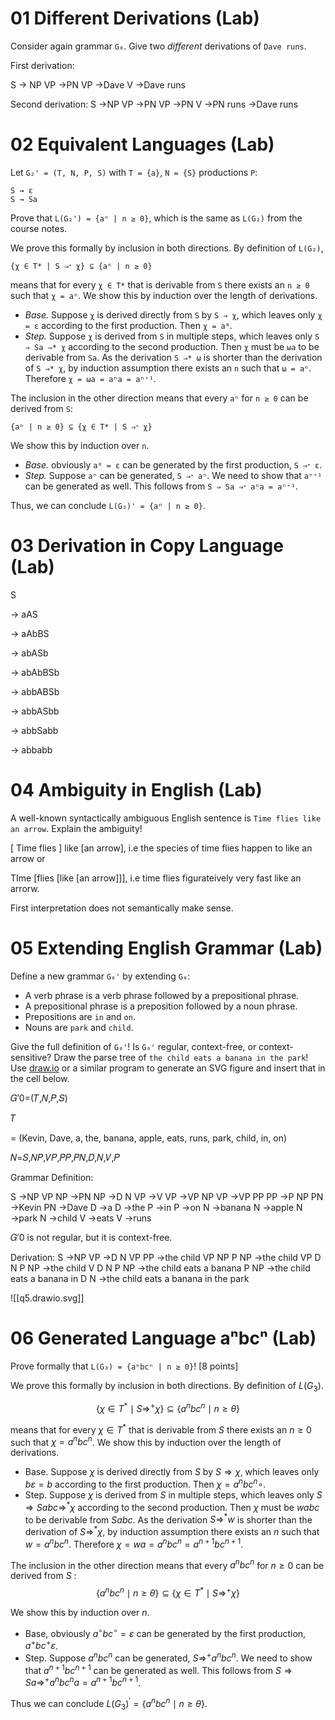 # 01 Different Derivations (Lab)

Consider again grammar `G₀`. Give two _different_ derivations of `Dave runs`.

First derivation:

S → NP VP
→PN VP
→Dave V
→Dave runs

Second derivation:
S →NP VP
→PN VP
→PN V
→PN runs
→Dave runs

# 02 Equivalent Languages (Lab)

Let `G₂' = (T, N, P, S)` with `T = {a}`, `N = {S}` productions `P`:

```
S → ε
S → Sa
```

Prove that `L(G₂') = {aⁿ | n ≥ 0}`, which is the same as `L(G₂)` from the course notes.

We prove this formally by inclusion in both directions. By definition of `L(G₂)`,

```
{χ ∈ T* | S ⇒ᐩ χ} ⊆ {aⁿ | n ≥ 0}
```

means that for every `χ ∈ T*` that is derivable from `S` there exists an `n ≥ 0` such that `χ = aⁿ`. We show this by induction over the length of derivations.

-   _Base._ Suppose `χ` is derived directly from `S` by `S ⇒ χ`, which leaves only `χ = ε` according to the first production. Then `χ = a⁰`.
-   _Step._ Suppose `χ` is derived from `S` in multiple steps, which leaves only `S ⇒ Sa ⇒* χ` according to the second production. Then `χ` must be `ωa` to be derivable from `Sa`. As the derivation `S ⇒* ω` is shorter than the derivation of `S ⇒* χ`, by induction assumption there exists an `n` such that `ω = aⁿ`. Therefore `χ = ωa = aⁿa = aⁿ⁺¹`.

The inclusion in the other direction means that every `aⁿ` for `n ≥ 0` can be derived from `S`:

```
{aⁿ | n ≥ 0} ⊆ {χ ∈ T* | S ⇒ᐩ χ}
```

We show this by induction over `n`.

-   _Base._ obviously `a⁰ = ε` can be generated by the first production, `S ⇒ᐩ ε`.
-   _Step._ Suppose `aⁿ` can be generated, `S ⇒ᐩ aⁿ`. We need to show that `aⁿ⁺¹` can be generated as well. This follows from `S ⇒ Sa ⇒ᐩ aⁿa = aⁿ⁺¹`.

Thus, we can conclude `L(G₂)' = {aⁿ | n ≥ 0}`.

# 03 Derivation in Copy Language (Lab)

S

$\rightarrow$ aAS

$\rightarrow$ aAbBS

$\rightarrow$ abASb

$\rightarrow$ abAbBSb

$\rightarrow$ abbABSb

$\rightarrow$ abbASbb

$\rightarrow$ abbSabb

$\rightarrow$ abbabb

# 04 Ambiguity in English (Lab)

A well-known syntactically ambiguous English sentence is `Time flies like an arrow`. Explain the ambiguity!

[ Time flies ] like [an arrow], i.e the species of time flies happen to like an arrow or

TIme [flies [like [an arrow]]], i.e time flies figurateively very fast like an arrorw.

First interpretation does not semantically make sense.


# 05 Extending English Grammar (Lab)

Define a new grammar `G₀'` by extending `G₀`:

-   A verb phrase is a verb phrase followed by a prepositional phrase.
-   A prepositional phrase is a preposition followed by a noun phrase.
-   Prepositions are `in` and `on`.
-   Nouns are `park` and `child`.

Give the full definition of `G₀'`! Is `G₀'` regular, context-free, or context-sensitive? Draw the parse tree of `the child eats a banana in the park`! Use [draw.io](https://draw.io) or a similar program to generate an SVG figure and insert that in the cell below. 

𝐺′0=(𝑇,𝑁,𝑃,𝑆)

𝑇

= (Kevin, Dave, a, the, banana, apple, eats, runs, park, child, in, on)

𝑁=𝑆,𝑁𝑃,𝑉𝑃,𝑃𝑃,𝑃𝑁,𝐷,𝑁,𝑉,𝑃

Grammar Definition:

S →NP VP
NP →PN
NP →D N
VP →V
VP →VP NP
VP →VP PP
PP →P NP
PN →Kevin
PN →Dave
D →a
D →the
P →in
P →on
N →banana
N →apple
N →park
N →child
V →eats
V →runs

𝐺′0 is not regular, but it is context-free.

Derivation:
S →NP VP
→D N VP PP
→the child VP NP P NP
→the child VP D N P NP
→the child V D N P NP
→the child eats a banana P NP
→the child eats a banana in D N
→the child eats a banana in the park

![[q5.drawio.svg]]


# 06 Generated Language aⁿbcⁿ (Lab)

Prove formally that `L(G₃) = {aⁿbcⁿ | n ≥ 0}`! [8 points]

We prove this formally by inclusion in both directions. By definition of $L\left(G_3\right)$.

$$
\left\{\chi \in T^* \mid S \Rightarrow^{+} \chi\right\} \subseteq\left\{a^nbc^n \mid n \geq \theta\right\}
$$

means that for every $\chi \in T^*$ that is derivable from $S$ there exists an $n \geq 0$ such that $\chi=a^nbc^n$. We show this by induction over the length of derivations.

- Base. Suppose $\chi$ is derived directly from $S$ by $S \Rightarrow \chi$, which leaves only $b\varepsilon = b$ according to the first production. Then $\chi=a^nbc^n{\circ}$.
- Step. Suppose $\chi$ is derived from $S$ in multiple steps, which leaves only $S \Rightarrow S abc \Rightarrow^* \chi$ according to the second production. Then $\chi$ must be $wabc$ to be derivable from $Sabc$. As the derivation $S \Rightarrow^* w$ is shorter than the derivation of $S \Rightarrow^* \chi$, by induction assumption there exists an $n$ such that $w=a^nbc^n$. Therefore $\chi=w a=a^nbc^n =a^{n+1}bc^{n+1}$.

The inclusion in the other direction means that every $a^nbc^n$ for $n \geq 0$ can be derived from $S$ :
$$
\left\{a^nbc^n \mid n \geq \theta\right\} \subseteq\left\{\chi \in T^* \mid S \Rightarrow^{+} \chi\right\}
$$

We show this by induction over $n$.

- Base, obviously $a^{\circ}bc^{\circ}=\varepsilon$ can be generated by the first production, ${a^{+}bc^{+}} \varepsilon$.
- Step. Suppose $a^nbc^n$ can be generated, $S \Rightarrow^{+} a^nbc^n$. We need to show that $a^{n+1}bc^{n+1}$ can be generated as well. This follows from $S \Rightarrow S a \Rightarrow^{+} a^nbc^n a=a^{n+1}bc^{n+1}$.

Thus we can conclude $L\left(G_3\right)^{\prime}=\left\{a^nbc^n \mid n \geq \theta\right\}$.

